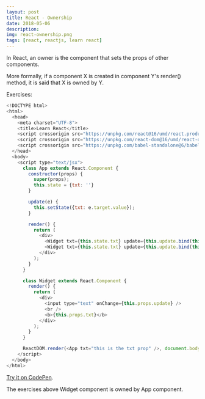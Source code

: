 ```yaml
---
layout: post
title: React - Ownership
date: 2018-05-06
description: 
img: react-ownership.png
tags: [react, reactjs, learn react]
---
```


In React, an owner is the component that sets the props of other components. 

More formally, if a component X is created in component Y's render() method, it is said that X is owned by Y.

Exercises:

```javascript
<!DOCTYPE html>
<html>
  <head>
    <meta charset="UTF-8">
    <title>Learn React</title>
    <script crossorigin src="https://unpkg.com/react@16/umd/react.production.min.js"></script>
    <script crossorigin src="https://unpkg.com/react-dom@16/umd/react-dom.production.min.js"></script>
    <script crossorigin src="https://unpkg.com/babel-standalone@6/babel.min.js"></script>
  </head>
  <body>
    <script type="text/jsx">
      class App extends React.Component {
        constructor(props) {
          super(props);
          this.state = {txt: ''}
        }

        update(e) {
          this.setState({txt: e.target.value});
        }

        render() {
          return (
            <div>
              <Widget txt={this.state.txt} update={this.update.bind(this)} />
              <Widget txt={this.state.txt} update={this.update.bind(this)} />
            </div>
          );
        }
      }

      class Widget extends React.Component {
        render() {
          return (
            <div>
              <input type="text" onChange={this.props.update} />
              <br />
              <b>{this.props.txt}</b>
            </div>
          );
        }
      }

      ReactDOM.render(<App txt="this is the txt prop" />, document.body);
    </script>
  </body>
</html>
```

[Try it on CodePen](https://codepen.io/Bunlong/pen/ZoXjzE).

The exercises above Widget component is owned by App component.
